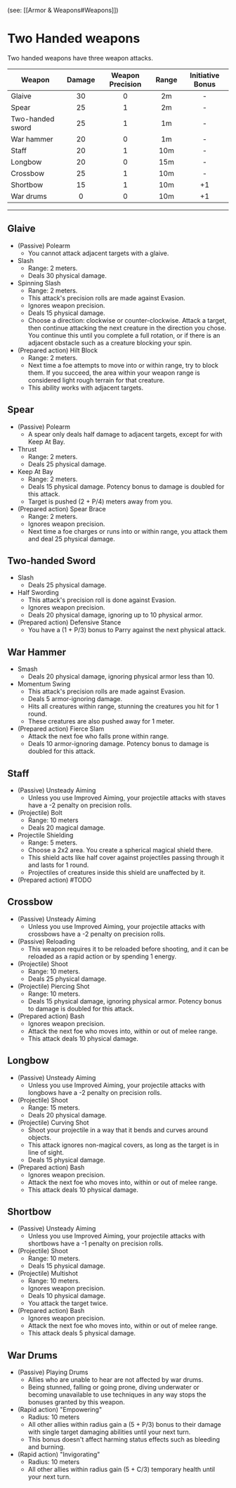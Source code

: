 (see: [[Armor & Weapons#Weapons]])

# Two Handed weapons
Two handed weapons have three weapon attacks.

| Weapon           | Damage | Weapon Precision | Range | Initiative Bonus |
| ---------------- | :----: | :--------------: | :---: | :--------------: |
| Glaive           |   30   |        0         |  2m   |        -         |
| Spear            |   25   |        1         |  2m   |        -         |
| Two-handed sword |   25   |        1         |  1m   |        -         |
| War hammer       |   20   |        0         |  1m   |        -         |
| Staff            |   20   |        1         |  10m  |        -         |
| Longbow          |   20   |        0         |  15m  |        -         |
| Crossbow         |   25   |        1         |  10m  |        -         |
| Shortbow         |   15   |        1         |  10m  |        +1        |
| War drums        |   0    |        0         |  10m  |        +1        |

---
## Glaive
+ (Passive) Polearm
	+ You cannot attack adjacent targets with a glaive.
+ Slash
	+ Range: 2 meters.
	+ Deals 30 physical damage.
+ Spinning Slash
	+ Range: 2 meters.
	+ This attack's precision rolls are made against Evasion.
	+ Ignores weapon precision.
	+ Deals 15 physical damage.
	+ Choose a direction: clockwise or counter-clockwise. Attack a target, then continue attacking the next creature in the direction you chose. You continue this until you complete a full rotation, or if there is an adjacent obstacle such as a creature blocking your spin.
+ (Prepared action) Hilt Block
	+ Range: 2 meters.
	+ Next time a foe attempts to move into or within range, try to block them. If you succeed, the area within your weapon range is considered light rough terrain for that creature. 
	+ This ability works with adjacent targets.

## Spear
+ (Passive) Polearm
	+ A spear only deals half damage to adjacent targets, except for with Keep At Bay.
+ Thrust
	+ Range: 2 meters.
	+ Deals 25 physical damage.
+ Keep At Bay
	+ Range: 2 meters.
	+ Deals 15 physical damage. Potency bonus to damage is doubled for this attack. 
	+ Target is pushed (2 + P/4) meters away from you.
+ (Prepared action) Spear Brace
	+ Range: 2 meters.
	+ Ignores weapon precision.
	+ Next time a foe charges or runs into or within range, you attack them and deal 25 physical damage.

## Two-handed Sword
+ Slash
	+ Deals 25 physical damage.
+ Half Swording
	+ This attack's precision roll is done against Evasion.
	+ Ignores weapon precision.
	+ Deals 20 physical damage, ignoring up to 10 physical armor.
+ (Prepared action) Defensive Stance
	+ You have a (1 + P/3) bonus to Parry against the next physical attack.

## War Hammer
+ Smash
	+ Deals 20 physical damage, ignoring physical armor less than 10.
+ Momentum Swing
	+ This attack's precision rolls are made against Evasion.
	+ Deals 5 armor-ignoring damage.
	+ Hits all creatures within range, stunning the creatures you hit for 1 round.
	+ These creatures are also pushed away for 1 meter.
+ (Prepared action) Fierce Slam 
	+ Attack the next foe who falls prone within range. 
	+ Deals 10 armor-ignoring damage. Potency bonus to damage is doubled for this attack.

## Staff
+ (Passive) Unsteady Aiming
	+ Unless you use Improved Aiming, your projectile attacks with staves have a -2 penalty on precision rolls. 
+ (Projectile) Bolt
	+ Range: 10 meters
	+ Deals 20 magical damage. 
+ Projectile Shielding
	+ Range: 5 meters.
	+ Choose a 2x2 area. You create a spherical magical shield there.
	+ This shield acts like half cover against projectiles passing through it and lasts for 1 round.
	+ Projectiles of creatures inside this shield are unaffected by it. 
+ (Prepared action) #TODO 

## Crossbow
+ (Passive) Unsteady Aiming
	+ Unless you use Improved Aiming, your projectile attacks with crossbows have a -2 penalty on precision rolls. 
+ (Passive) Reloading
	+ This weapon requires it to be reloaded before shooting, and it can be reloaded as a rapid action or by spending 1 energy.
+ (Projectile) Shoot
	+ Range: 10 meters.
	+ Deals 25 physical damage.
+ (Projectile) Piercing Shot
	+ Range: 10 meters.
	+ Deals 15 physical damage, ignoring physical armor. Potency bonus to damage is doubled for this attack. 
+ (Prepared action) Bash
	+ Ignores weapon precision.
	+ Attack the next foe who moves into, within or out of melee range.
	+ This attack deals 10 physical damage.

## Longbow
+ (Passive) Unsteady Aiming
	+ Unless you use Improved Aiming, your projectile attacks with longbows have a -2 penalty on precision rolls. 
+ (Projectile) Shoot
	+ Range: 15 meters.
	+ Deals 20 physical damage.
+ (Projectile) Curving Shot
	+ Shoot your projectile in a way that it bends and curves around objects.
	+ This attack ignores non-magical covers, as long as the target is in line of sight.
	+ Deals 15 physical damage.
+ (Prepared action) Bash
	+ Ignores weapon precision.
	+ Attack the next foe who moves into, within or out of melee range.
	+ This attack deals 10 physical damage.

## Shortbow
+ (Passive) Unsteady Aiming
	+ Unless you use Improved Aiming, your projectile attacks with shortbows have a -1 penalty on precision rolls. 
+ (Projectile) Shoot
	+ Range: 10 meters.
	+ Deals 15 physical damage.
+ (Projectile) Multishot
	+ Range: 10 meters.
	+ Ignores weapon precision.
	+ Deals 10 physical damage.
	+ You attack the target twice.
+ (Prepared action) Bash
	+ Ignores weapon precision.
	+ Attack the next foe who moves into, within or out of melee range.
	+ This attack deals 5 physical damage.

## War Drums
+ (Passive) Playing Drums
	+ Allies who are unable to hear are not affected by war drums. 
	+ Being stunned, falling or going prone, diving underwater or becoming unavailable to use techniques in any way stops the bonuses granted by this weapon. 
+ (Rapid action) "Empowering"
	+ Radius: 10 meters
	+ All other allies within radius gain a (5 + P/3) bonus to their damage with single target damaging abilities until your next turn. 
	+ This bonus doesn't affect harming status effects such as bleeding and burning.
+ (Rapid action) "Invigorating"
	+ Radius: 10 meters
	+ All other allies within radius gain (5 + C/3) temporary health until your next turn.
